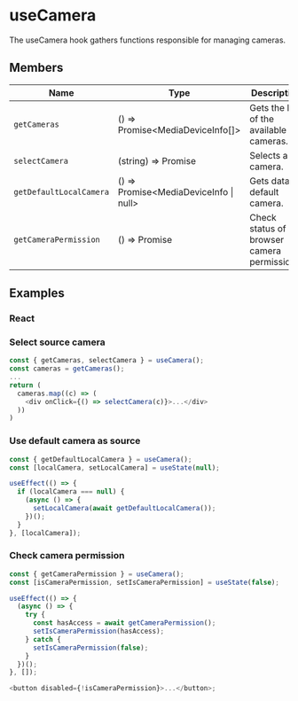 # useCamera

The useCamera hook gathers functions responsible for managing cameras.

## Members

| Name                    | Type                                   | Description                                 |
| ----------------------- | -------------------------------------- | ------------------------------------------- |
| `getCameras`            | () => Promise<MediaDeviceInfo[]>       | Gets the list of the available cameras.     |
| `selectCamera`          | (string) => Promise<string>            | Selects a camera.                           |
| `getDefaultLocalCamera` | () => Promise<MediaDeviceInfo \| null> | Gets data of default camera.                |
| `getCameraPermission`   | () => Promise<boolean>                 | Check status of browser camera permissions. |

## Examples

### React

### Select source camera

```javascript
const { getCameras, selectCamera } = useCamera();
const cameras = getCameras();
...
return (
  cameras.map((c) => (
    <div onClick={() => selectCamera(c)}>...</div>
  ))
)
```

### Use default camera as source

```javascript
const { getDefaultLocalCamera } = useCamera();
const [localCamera, setLocalCamera] = useState(null);

useEffect(() => {
  if (localCamera === null) {
    (async () => {
      setLocalCamera(await getDefaultLocalCamera());
    })();
  }
}, [localCamera]);
```

### Check camera permission

```javascript
const { getCameraPermission } = useCamera();
const [isCameraPermission, setIsCameraPermission] = useState(false);

useEffect(() => {
  (async () => {
    try {
      const hasAccess = await getCameraPermission();
      setIsCameraPermission(hasAccess);
    } catch {
      setIsCameraPermission(false);
    }
  })();
}, []);

<button disabled={!isCameraPermission}>...</button>;
```
